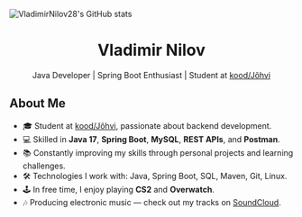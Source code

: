 ![VladimirNilov28's GitHub stats](https://github-readme-stats.vercel.app/api?username=VladimirNilov28&count_private=true&show_icons=true&include_all_commits=true&hide_border=true&theme=radical&bg_color=00000000)
<h1 align="center">Vladimir Nilov</h1>
<p align="center">
  Java Developer | Spring Boot Enthusiast | Student at <a href="https://kood.tech/" target="_blank">kood/Jõhvi</a>
</p>

## About Me

- 🎓 Student at [kood/Jõhvi](https://kood.tech/), passionate about backend development.
- 💻 Skilled in **Java 17**, **Spring Boot**, **MySQL**, **REST APIs**, and **Postman**.
- 📚 Constantly improving my skills through personal projects and learning challenges.
- 🛠️ Technologies I work with: Java, Spring Boot, SQL, Maven, Git, Linux.
- 🕹️ In free time, I enjoy playing **CS2** and **Overwatch**.
- 🎶 Producing electronic music — check out my tracks on [SoundCloud](https://soundcloud.com/dj_mirlov/popular-tracks).


